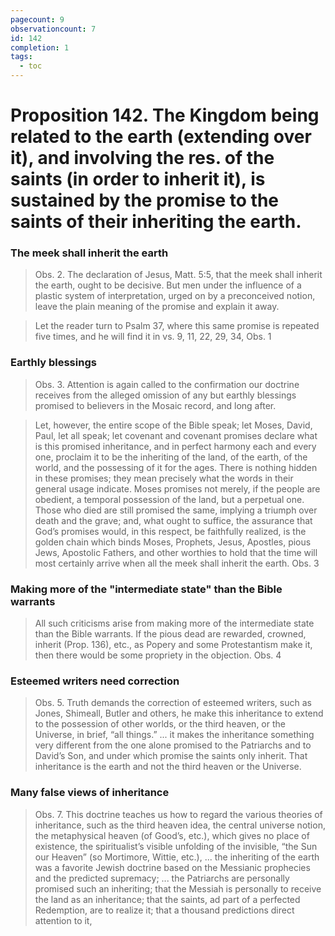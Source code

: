 ```yaml
---
pagecount: 9
observationcount: 7
id: 142
completion: 1
tags:
  - toc
---
```

# Proposition 142. The Kingdom being related to the earth (extending over it), and involving the res. of the saints (in order to inherit it), is sustained by the promise to the saints of their inheriting the earth.
### The meek shall inherit the earth
>Obs. 2. The declaration of Jesus, Matt. 5:5, that the meek shall inherit the earth, ought to be decisive. But men under the influence of a plastic system of interpretation, urged on by a preconceived notion, leave the plain meaning of the promise and explain it away.

>Let the reader turn to Psalm 37, where this same promise is repeated five times, and he will find it in vs. 9, 11, 22, 29, 34,
>Obs. 1
### Earthly blessings
>Obs. 3. Attention is again called to the confirmation our doctrine receives from the alleged omission of any but earthly blessings promised to believers in the Mosaic record, and long after.

>Let, however, the entire scope of the Bible speak; let Moses, David, Paul, let all speak; let covenant and covenant promises declare what is this promised inheritance, and in perfect harmony each and every one, proclaim it to be the inheriting of the land, of the earth, of the world, and the possessing of it for the ages. There is nothing hidden in these promises; they mean precisely what the words in their general usage indicate. Moses promises not merely, if the people are obedient, a temporal possession of the land, but a perpetual one. Those who died are still promised the same, implying a triumph over death and the grave; and, what ought to suffice, the assurance that God’s promises would, in this respect, be faithfully realized, is the golden chain which binds Moses, Prophets, Jesus, Apostles, pious Jews, Apostolic Fathers, and other worthies to hold that the time will most certainly arrive when all the meek shall inherit the earth.
>Obs. 3
### Making more of the "intermediate state" than the Bible warrants
>All such criticisms arise from making more of the intermediate state than the Bible warrants. If the pious dead are rewarded, crowned, inherit (Prop. 136), etc., as Popery and some Protestantism make it, then there would be some propriety in the objection.
>Obs.  4
### Esteemed writers need correction
>Obs. 5. Truth demands the correction of esteemed writers, such as Jones, Shimeall, Butler and others, he make this inheritance to extend to the possession of other worlds, or the third heaven, or the Universe, in brief, “all things.”
>...
>it makes the inheritance something very different from the one alone promised to the Patriarchs and to David’s Son, and under which promise the saints only inherit. That inheritance is the earth and not the third heaven or the Universe.
### Many false views of inheritance
>Obs. 7. This doctrine teaches us how to regard the various theories of inheritance, such as the third heaven idea, the central universe notion, the metaphysical heaven (of Good’s, etc.), which gives no place of existence, the spiritualist’s visible unfolding of the invisible, “the Sun our Heaven” (so Mortimore, Wittie, etc.),
>...
>the inheriting of the earth was a favorite Jewish doctrine based on the Messianic prophecies and the predicted supremacy;
>...
>the Patriarchs are personally promised such an inheriting; that the Messiah is personally to receive the land as an inheritance; that the saints, ad part of a perfected Redemption, are to realize it; that a thousand predictions direct attention to it,



